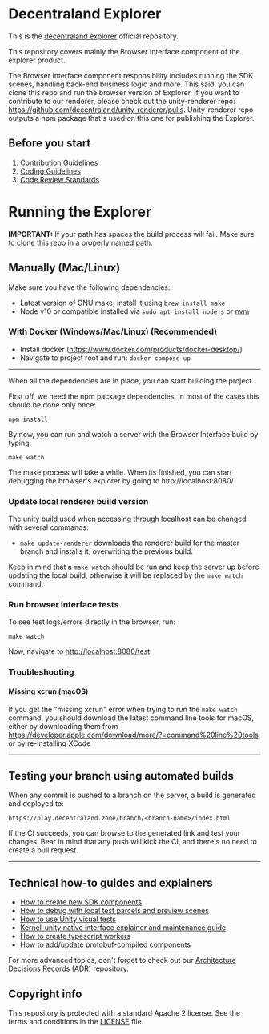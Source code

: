 # Decentraland Explorer

This is the [decentraland explorer](https://play.decentraland.org) official repository.

This repository covers mainly the Browser Interface component of the explorer product. 

The Browser Interface component responsibility includes running the SDK scenes, handling back-end business logic and more. This said, you can clone this repo and run the browser version of Explorer. If you want to contribute to our renderer, please check out the unity-renderer repo: https://github.com/decentraland/unity-renderer/pulls. Unity-renderer repo outputs a npm package that's used on this one for publishing the Explorer.

## Before you start

1. [Contribution Guidelines](.github/CONTRIBUTING.md)
2. [Coding Guidelines](docs/style-guidelines.md)
3. [Code Review Standards](docs/code-review-standards.md)

# Running the Explorer

**IMPORTANT:** If your path has spaces the build process will fail. Make sure to clone this repo in a properly named path.

## Manually (Mac/Linux)
Make sure you have the following dependencies:

- Latest version of GNU make, install it using `brew install make`
- Node v10 or compatible installed via `sudo apt install nodejs` or [nvm](https://github.com/nvm-sh/nvm)

### With Docker (Windows/Mac/Linux) (Recommended)

- Install docker (https://www.docker.com/products/docker-desktop/)
- Navigate to project root and run: ``docker compose up``

---

When all the dependencies are in place, you can start building the project.

First off, we need the npm package dependencies. In most of the cases this should be done only once:

    npm install
    
By now, you can run and watch a server with the Browser Interface build by typing:

    make watch

The make process will take a while. When its finished, you can start debugging the browser's explorer by going to http://localhost:8080/

### Update local renderer build version

The unity build used when accessing through localhost can be changed with several commands:

- `make update-renderer` downloads the renderer build for the master branch and installs it, overwriting the previous build.

Keep in mind that a `make watch` should be run and keep the server up before updating the local build, otherwise it will be replaced by the `make watch` command.

### Run browser interface tests

To see test logs/errors directly in the browser, run:

    make watch

Now, navigate to [http://localhost:8080/test](http://localhost:8080/test)

### Troubleshooting

#### Missing xcrun (macOS)

If you get the "missing xcrun" error when trying to run the `make watch` command, you should download the latest command line tools for macOS, either by downloading them from https://developer.apple.com/download/more/?=command%20line%20tools or by re-installing XCode

---

## Testing your branch using automated builds

When any commit is pushed to a branch on the server, a build is generated and deployed to:

    https://play.decentraland.zone/branch/<branch-name>/index.html

If the CI succeeds, you can browse to the generated link and test your changes. Bear in mind that any push will kick the CI, and there's no need to create a pull request.

---

## Technical how-to guides and explainers

- [How to create new SDK components](docs/how-to-create-new-sdk-components.md)
- [How to debug with local test parcels and preview scenes](docs/how-to-test-parcels-and-preview-scenes.md)
- [How to use Unity visual tests](docs/how-to-use-unity-visual-tests.md)
- [Kernel-unity native interface explainer and maintenance guide](docs/kernel-unity-native-interface-explainer.md)
- [How to create typescript workers](docs/how-to-create-typescript-workers.md)
- [How to add/update protobuf-compiled components](docs/how-to-add-or-update-protobuf-compiled-components.md)

For more advanced topics, don't forget to check out our [Architecture Decisions Records](https://github.com/decentraland/adr) (ADR) repository.

## Copyright info

This repository is protected with a standard Apache 2 license. See the terms and conditions in the [LICENSE](https://github.com/decentraland/unity-client/blob/master/LICENSE) file.
